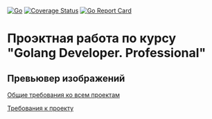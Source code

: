 [![Go](https://github.com/esavich/otus_project/actions/workflows/go.yml/badge.svg)](https://github.com/esavich/otus_project/actions/workflows/go.yml)
[![Coverage Status](https://coveralls.io/repos/github/esavich/otus_project/badge.svg)](https://coveralls.io/github/esavich/otus_project)
[![Go Report Card](https://goreportcard.com/badge/github.com/esavich/otus_project)](https://goreportcard.com/report/github.com/esavich/otus_project)
# Проэктная работа по курсу "Golang Developer. Professional"
## Превьювер изображений

[Общие требования ко всем проектам ](https://github.com/OtusGolang/final_project/blob/master/README.md)

[Требования к проекту](https://github.com/OtusGolang/final_project/blob/master/03-image-previewer.md)